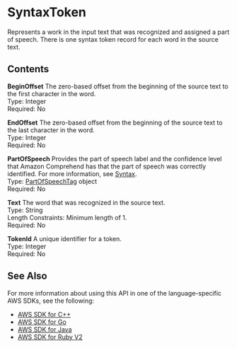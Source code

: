 # SyntaxToken<a name="API_SyntaxToken"></a>

Represents a work in the input text that was recognized and assigned a part of speech\. There is one syntax token record for each word in the source text\.

## Contents<a name="API_SyntaxToken_Contents"></a>

 **BeginOffset**   <a name="comprehend-Type-SyntaxToken-BeginOffset"></a>
The zero\-based offset from the beginning of the source text to the first character in the word\.  
Type: Integer  
Required: No

 **EndOffset**   <a name="comprehend-Type-SyntaxToken-EndOffset"></a>
The zero\-based offset from the beginning of the source text to the last character in the word\.  
Type: Integer  
Required: No

 **PartOfSpeech**   <a name="comprehend-Type-SyntaxToken-PartOfSpeech"></a>
Provides the part of speech label and the confidence level that Amazon Comprehend has that the part of speech was correctly identified\. For more information, see [Syntax](how-syntax.md)\.  
Type: [PartOfSpeechTag](API_PartOfSpeechTag.md) object  
Required: No

 **Text**   <a name="comprehend-Type-SyntaxToken-Text"></a>
The word that was recognized in the source text\.  
Type: String  
Length Constraints: Minimum length of 1\.  
Required: No

 **TokenId**   <a name="comprehend-Type-SyntaxToken-TokenId"></a>
A unique identifier for a token\.  
Type: Integer  
Required: No

## See Also<a name="API_SyntaxToken_SeeAlso"></a>

For more information about using this API in one of the language\-specific AWS SDKs, see the following:
+  [AWS SDK for C\+\+](https://docs.aws.amazon.com/goto/SdkForCpp/comprehend-2017-11-27/SyntaxToken) 
+  [AWS SDK for Go](https://docs.aws.amazon.com/goto/SdkForGoV1/comprehend-2017-11-27/SyntaxToken) 
+  [AWS SDK for Java](https://docs.aws.amazon.com/goto/SdkForJava/comprehend-2017-11-27/SyntaxToken) 
+  [AWS SDK for Ruby V2](https://docs.aws.amazon.com/goto/SdkForRubyV2/comprehend-2017-11-27/SyntaxToken) 